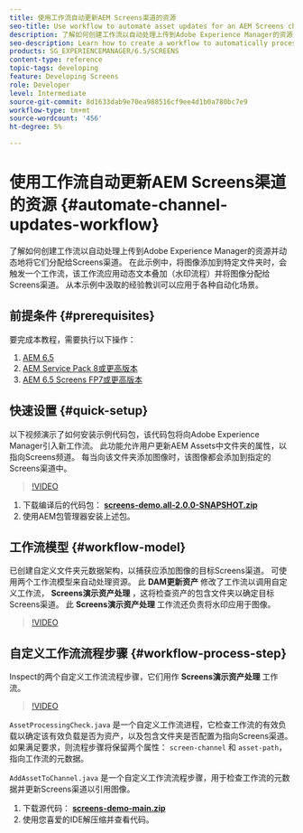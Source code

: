 ```yaml
---
title: 使用工作流自动更新AEM Screens渠道的资源
seo-title: Use workflow to automate asset updates for an AEM Screens channel
description: 了解如何创建工作流以自动处理上传到Adobe Experience Manager的资源并动态地将它们分配给Screens渠道。 在此示例中，当将图像添加到特定文件夹时，将触发一个工作流，该工作流应用动态水印并将图像分配给Screens渠道。 从本示例中汲取的经验教训可以应用于各种自动化场景。
seo-description: Learn how to create a workflow to automatically process assets uploaded to Adobe Experience Manager and dynamically assign them to a Screens channel. In this example when an image is added to a specific folder, a workflow is triggered that applies a dynamic watermark and assigns the image to a Screens channel. Lessons learned from this example can be applied to a wide variety of automation scenarios.
products: SG_EXPERIENCEMANAGER/6.5/SCREENS
content-type: reference
topic-tags: developing
feature: Developing Screens
role: Developer
level: Intermediate
source-git-commit: 8d1633dab9e70ea988516cf9ee4d1b0a780bc7e9
workflow-type: tm+mt
source-wordcount: '456'
ht-degree: 5%

---
```



# 使用工作流自动更新AEM Screens渠道的资源 {#automate-channel-updates-workflow}

了解如何创建工作流以自动处理上传到Adobe Experience Manager的资源并动态地将它们分配给Screens渠道。 在此示例中，将图像添加到特定文件夹时，会触发一个工作流，该工作流应用动态文本叠加（水印流程）并将图像分配给Screens渠道。 从本示例中汲取的经验教训可以应用于各种自动化场景。

## 前提条件 {#prerequisites}

要完成本教程，需要执行以下操作：

1. [AEM 6.5](https://experienceleague.adobe.com/docs/experience-manager-65.html?lang=zh-Hans)
1. [AEM Service Pack 8或更高版本](https://experienceleague.adobe.com/docs/experience-manager-65/release-notes/service-pack/sp-release-notes.html)
1. [AEM 6.5 Screens FP7或更高版本](https://experienceleague.adobe.com/docs/experience-manager-screens/user-guide/release-notes/release-notes-fp-202103.html)

## 快速设置 {#quick-setup}

以下视频演示了如何安装示例代码包，该代码包将向Adobe Experience Manager引入新工作流。 此功能允许用户更新AEM Assets中文件夹的属性，以指向Screens频道。 每当向该文件夹添加图像时，该图像都会添加到指定的Screens渠道中。

>[!VIDEO](https://video.tv.adobe.com/v/333174/?quality=12&learn=on)

1. 下载编译后的代码包： **[screens-demo.all-2.0.0-SNAPSHOT.zip](./assets/screens-demo.all-2.0.0-SNAPSHOT.zip)**
1. 使用AEM包管理器安装上述包。

## 工作流模型 {#workflow-model}

已创建自定义文件夹元数据架构，以捕获应添加图像的目标Screens渠道。 可使用两个工作流模型来自动处理资源。 此 **DAM更新资产** 修改了工作流以调用自定义工作流， **Screens演示资产处理** ，这将检查资产的包含文件夹以确定目标Screens渠道。 此 **Screens演示资产处理** 工作流还负责将水印应用于图像。

>[!VIDEO](https://video.tv.adobe.com/v/333175/?quality=12&learn=on)

## 自定义工作流流程步骤 {#workflow-process-step}

Inspect的两个自定义工作流流程步骤，它们用作 **Screens演示资产处理** 工作流。

>[!VIDEO](https://video.tv.adobe.com/v/333179/?quality=12&learn=on)

`AssetProcessingCheck.java` 是一个自定义工作流进程，它检查工作流的有效负载以确定该有效负载是否为资产，以及包含文件夹是否配置为指向Screens渠道。 如果满足要求，则流程步骤将保留两个属性： `screen-channel` 和 `asset-path`，指向工作流的元数据。

`AddAssetToChannel.java` 是一个自定义工作流流程步骤，用于检查工作流的元数据并更新Screens渠道以引用图像。

1. 下载源代码： **[screens-demo-main.zip](./assets/screens-demo-main.zip)**
1. 使用您喜爱的IDE解压缩并查看代码。
